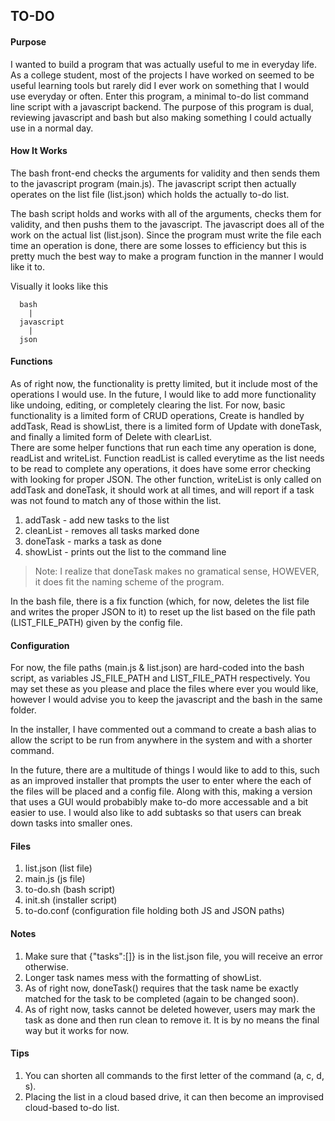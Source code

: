 ## TO-DO 

#### Purpose
I wanted to build a program that was actually useful to me in everyday life. As a college student, most of the projects I have worked on seemed to be useful learning tools but rarely did I ever work on something that I would use everyday or often. Enter this program, a minimal to-do list command line script with a javascript backend. The purpose of this program is dual, reviewing javascript and bash but also making something I could actually use in a normal day. 

#### How It Works
The bash front-end checks the arguments for validity and then sends them to the javascript program (main.js). The javascript script then actually operates on the list file (list.json) which holds the actually to-do list. 

The bash script holds and works with all of the arguments, checks them for validity, and then pushs them to the javascript. The javascript does all of the work on the actual list (list.json). Since the program must write the file each  time an operation is done, there are some losses to efficiency but this is pretty much the best way to make a program function in the manner I would like it to. 

Visually it looks like this

      bash
        |
      javascript
        |
      json

#### Functions
As of right now, the functionality is pretty limited, but it include most of the operations I would use. In the future, I would like to add more functionality like undoing, editing, or completely clearing the list. For now, basic functionality is a limited form of CRUD operations, Create is handled by addTask, Read is showList, there is a limited form of Update with doneTask, and finally a limited form of Delete with clearList. <br />
There are some helper functions that run each time any operation is done, readList and writeList. Function readList is called everytime as the list needs to be read to complete any operations, it does have some error checking with looking for proper JSON. The other function, writeList is only called on addTask and doneTask, it should work at all times, and will report if a task was not found to match any of those within the list. 


1. addTask - add new tasks to the list
2. cleanList - removes all tasks marked done
3. doneTask - marks a task as done
4. showList - prints out the list to the command line
 
> Note: I realize that doneTask makes no gramatical sense, HOWEVER, it does fit the naming scheme of the program. 

In the bash file, there is a fix function (which, for now, deletes the list file and writes the proper JSON to it) to reset up the list based on the file path (LIST_FILE_PATH) given by the config file. 

#### Configuration
For now, the file paths (main.js & list.json) are hard-coded into the bash script, as variables JS_FILE_PATH and LIST_FILE_PATH respectively. You may set these as you please and place the files where ever you would like, however I would advise you to keep the javascript and the bash in the same folder. 

In the installer, I have commented out a command to create a bash alias to allow the script to be run from anywhere in the system and with a shorter command. 

In the future, there are a multitude of things I would like to add to this, such as an improved installer that prompts the user to enter where the each of the files will be placed and a config file. Along with this, making a version that uses a GUI would probabibly make to-do more accessable and a bit easier to use. I would also like to add subtasks so that users can break down tasks into smaller ones. 




#### Files
1. list.json (list file)
2. main.js (js file)
3. to-do.sh (bash script)
4. init.sh (installer script)
5. to-do.conf (configuration file holding both JS and JSON paths)


#### Notes
1. Make sure that {"tasks":[]} is in the list.json file, you will receive an error otherwise. 
2. Longer task names mess with the formatting of showList. 
3. As of right now,  doneTask() requires that the task name be exactly matched for the task to be completed (again to be changed soon).
4. As of right now, tasks cannot be deleted however, users may mark the task as done and then run clean to remove it. It is by no means the final way but it works for now. 

#### Tips
1. You can shorten all commands to the first letter of the command (a, c, d, s).
2. Placing the list in a cloud based drive, it can then become an improvised cloud-based to-do list. 